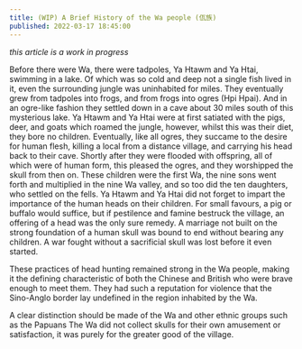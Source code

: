 ```yaml
---
title: (WIP) A Brief History of the Wa people (佤族)
published: 2022-03-17 18:45:00
---
```


*this article is a work in progress*

Before there were Wa, there were tadpoles, Ya Htawm and Ya Htai, swimming in a lake.
Of which was so cold and deep not a single fish lived in it, even the surrounding jungle was uninhabited for miles.
They eventually grew from tadpoles into frogs, and from frogs into ogres (Hpi Hpai).
And in an ogre-like fashion they settled down in a cave about 30 miles south of this mysterious lake.
Ya Htawm and Ya Htai were at first satiated with the pigs, deer, and goats which roamed the jungle, however, whilst this was their diet, they bore no children.
Eventually, like all ogres, they succame to the desire for human flesh, killing a local from a distance village, and carrying his head back to their cave.
Shortly after they were flooded with offspring, all of which were of human form, this pleased the ogres, and they worshipped the skull from then on.
These children were the first Wa, the nine sons went forth and multiplied in the nine Wa valley, and so too did the ten daughters, who settled on the fells.
Ya Htawm and Ya Htai did not forget to impart the importance of the human heads on their children.
For small favours, a pig or buffalo would suffice,
but if pestilence and famine bestruck the village, an offering of a head was the only sure remedy.
A marriage not built on the strong foundation of a human skull was bound to end without bearing any children.
A war fought without a sacrificial skull was lost before it even started.

These practices of head hunting remained strong in the Wa people, making it the defining characteristic of both the Chinese and British who were brave enough to meet them.
They had such a reputation for violence that the Sino-Anglo border lay undefined in the region inhabited by the Wa.

A clear distinction should be made of the Wa and other ethnic groups such as the Papuans
The Wa did not collect skulls for their own amusement or satisfaction, it was purely for the greater good of the village.

